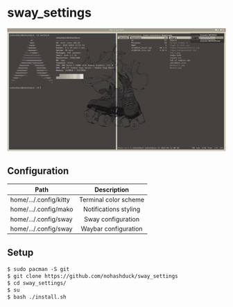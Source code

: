 # sway_settings
![Alt text](/screenshots/screenshot.png "screenshot")

## Configuration
| Path       | Description                |
| ------------- |:------------------:|
| home/.../.config/kitty | Terminal color scheme |
| home/.../.config/mako | Notifications styling |
| home/.../.config/sway | Sway configuration |
| home/.../.config/sway | Waybar configuration |

## Setup
```
$ sudo pacman -S git
$ git clone https://github.com/nohashduck/sway_settings
$ cd sway_settings/
$ su
$ bash ./install.sh
```
